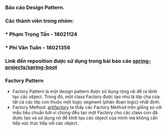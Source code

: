 ### Báo cáo Design Pattern.

### Các thành viên trong nhóm:
### * Phạm Trọng Tấn - 18021124
### * Phí Văn Tuân - 18021356

### **Link đến reposition được sử dụng trong bài báo cáo [spring-projects/spring-boot](https://github.com/spring-projects/spring-boot)**

### Factory Pattern
* Factory Pattern là một design pattern được sử dụng rộng rãi để ra lệnh tạo các object. Trong đó, một class Factory được tạo như là lớp cha của tất cả các lớp con thuộc một logic segment (phân đoạn logic) nhất định.
* Factory Method: [artifactory](https://github.com/spring-projects/spring-boot/blob/main/buildSrc/src/main/java/org/springframework/boot/build/artifactory/ArtifactoryRepository.java) ta thấy các Factory Method trên giống so với mẫu tiêu chuẩn bởi vì chúng đều tạo một Factory cho các class con đã được tạo và sử dụng nó để khởi tạo các object của mình mà không cần tiếp xúc trực tiếp với các object.
